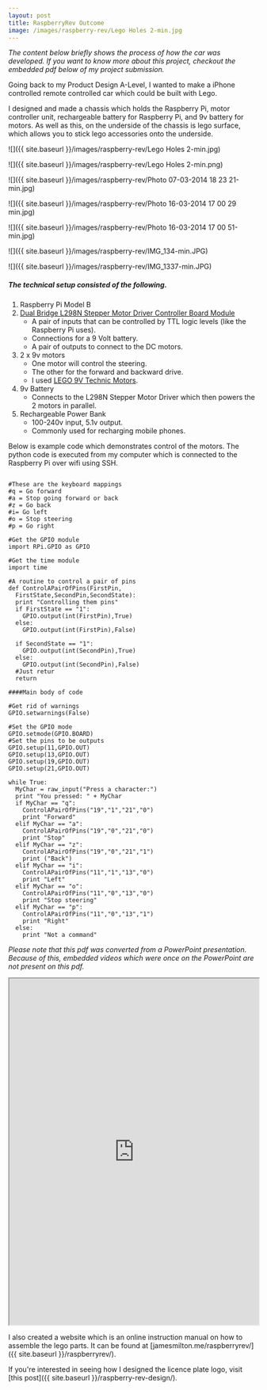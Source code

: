 ```yaml
---
layout: post
title: RaspberryRev Outcome
image: /images/raspberry-rev/Lego Holes 2-min.jpg
---
```


*The content below briefly shows the process of how the car was developed. If you want to know more about this project, checkout the embedded pdf below of my project submission.*

Going back to my Product Design A-Level, I wanted to make a iPhone controlled remote controlled car which could be built with Lego. 

I designed and made a chassis which holds the Raspberry Pi, motor controller unit, rechargeable battery for Raspberry Pi, and 9v battery for motors. As well as this, on the underside of the chassis is lego surface, which allows you to stick lego accessories onto the underside.

![]({{ site.baseurl }}/images/raspberry-rev/Lego Holes 2-min.jpg)

![]({{ site.baseurl }}/images/raspberry-rev/Lego Holes 2-min.png)

![]({{ site.baseurl }}/images/raspberry-rev/Photo 07-03-2014 18 23 21-min.jpg)

![]({{ site.baseurl }}/images/raspberry-rev/Photo 16-03-2014 17 00 29 min.jpg)

![]({{ site.baseurl }}/images/raspberry-rev/Photo 16-03-2014 17 00 51-min.jpg)

![]({{ site.baseurl }}/images/raspberry-rev/IMG_134-min.JPG)

![]({{ site.baseurl }}/images/raspberry-rev/IMG_1337-min.JPG)

##### The technical setup consisted of the following.

1. Raspberry Pi Model B
2. [Dual Bridge L298N Stepper Motor Driver Controller Board Module](http://www.ebay.co.uk/sch/items/?_nkw=l298n&_sacat=&_ex_kw=&_mPrRngCbx=1&_udlo=&_udhi=&_sop=12&_fpos=&_fspt=1&_sadis=&LH_CAds=&clk_rvr_id=1146263434105&rmvSB=true)
    - A pair of inputs that can be controlled by TTL logic levels (like the Raspberry Pi uses).
    - Connections for a 9 Volt battery.
    - A pair of outputs to connect to the DC motors.
3. 2 x 9v motors
	- One motor will control the steering.
	- The other for the forward and backward drive.
	- I used [LEGO 9V Technic Motors](http://www.philohome.com/motors/motorcomp.htm).
4. 9v Battery
	- Connects to the L298N Stepper Motor Driver which then powers the 2 motors in parallel.
5. Rechargeable Power Bank
	- 100-240v input, 5.1v output.
	- Commonly used for recharging mobile phones.

Below is example code which demonstrates control of the motors. The python code is executed from my computer which is connected to the Raspberry Pi over wifi using SSH.

<pre><code>
#These are the keyboard mappings
#q = Go forward
#a = Stop going forward or back
#z = Go back
#i= Go left
#o = Stop steering
#p = Go right

#Get the GPIO module
import RPi.GPIO as GPIO

#Get the time module
import time

#A routine to control a pair of pins
def ControlAPairOfPins(FirstPin,
  FirstState,SecondPin,SecondState):
  print "Controlling them pins"
  if FirstState == "1":
    GPIO.output(int(FirstPin),True)
  else:
    GPIO.output(int(FirstPin),False)

  if SecondState == "1":
    GPIO.output(int(SecondPin),True)
  else:
    GPIO.output(int(SecondPin),False)
  #Just retur
  return

####Main body of code

#Get rid of warnings
GPIO.setwarnings(False)

#Set the GPIO mode
GPIO.setmode(GPIO.BOARD)
#Set the pins to be outputs
GPIO.setup(11,GPIO.OUT)
GPIO.setup(13,GPIO.OUT)
GPIO.setup(19,GPIO.OUT)
GPIO.setup(21,GPIO.OUT)

while True:
  MyChar = raw_input("Press a character:")
  print "You pressed: " + MyChar
  if MyChar == "q":
    ControlAPairOfPins("19","1","21","0")
    print "Forward"
  elif MyChar == "a":
    ControlAPairOfPins("19","0","21","0")
    print "Stop"
  elif MyChar == "z":
    ControlAPairOfPins("19","0","21","1")
    print ("Back")
  elif MyChar == "i":
    ControlAPairOfPins("11","1","13","0")
    print "Left"
  elif MyChar == "o":
    ControlAPairOfPins("11","0","13","0")
    print "Stop steering"
  elif MyChar == "p":
    ControlAPairOfPins("11","0","13","1")
    print "Right"
  else:
    print "Not a command"
</code></pre>



*Please note that this pdf was converted from a PowerPoint presentation. Because of this, embedded videos which were once on the PowerPoint are not present on this pdf.*

<iframe src="https://docs.google.com/viewer?srcid=0BxnFEsoXA64PY004UkdzOFNuRjA&pid=explorer&efh=false&a=v&chrome=false&embedded=true" width="100%" height="700"></iframe>


I also created a website which is an online instruction manual on how to assemble the lego parts. It can be found at [jamesmilton.me/raspberryrev/]({{ site.baseurl }}/raspberryrev/).


If you're interested in seeing how I designed the licence plate logo, visit [this post]({{ site.baseurl }}/raspberry-rev-design/).